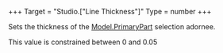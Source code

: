 +++
Target = "Studio.["Line Thickness"]"
Type = number
+++

Sets the thickness of the [Model.PrimaryPart](https://developer.roblox.com/api-reference/property/Model/PrimaryPart) selection adornee.This value is constrained between 0 and 0.05